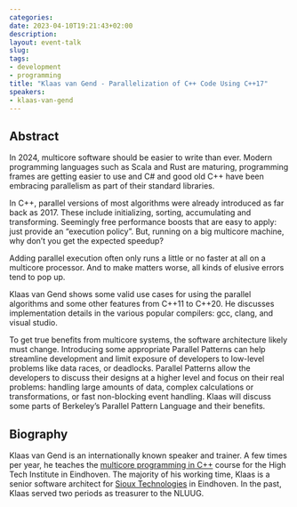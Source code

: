 ```yaml
---
categories:
date: 2023-04-10T19:21:43+02:00
description:
layout: event-talk
slug:
tags:
- development
- programming
title: "Klaas van Gend - Parallelization of C++ Code Using C++17"
speakers:
- klaas-van-gend
---
```


## Abstract

In 2024, multicore software should be easier to write than ever. Modern programming languages such as Scala and Rust are maturing, programming frames are getting easier to use and C# and good old 
C++ have been embracing parallelism as part of their standard libraries.

In C++, parallel versions of most algorithms were already introduced as far back as 2017. These include initializing, sorting, accumulating and transforming. Seemingly free performance boosts that are easy to apply: just provide an “execution policy”. But, running on a big multicore machine, why don’t you get the expected speedup?

Adding parallel execution often only runs a little or no faster at all on a multicore processor. And to make matters worse, all kinds of elusive errors tend to pop up.

Klaas van Gend shows some valid use cases for using the parallel algorithms and some other features from C++11 to C++20. He discusses implementation details in the various popular compilers: gcc, clang, and visual studio.

To get true benefits from multicore systems, the software architecture likely must change. Introducing some appropriate Parallel Patterns can help streamline development and limit exposure of developers to low-level problems like data races, or deadlocks. Parallel Patterns allow the developers to discuss their designs at a higher level and focus on their real problems: handling large amounts of data, complex calculations or transformations, or fast non-blocking event handling.
Klaas will discuss some parts of Berkeley’s Parallel Pattern Language and their benefits.

## Biography

Klaas van Gend is an internationally known speaker and trainer.
A few times per year, he teaches the [multicore programming in C++](https://www.hightechinstitute.nl/courses/multicore-programming-in-c-training/?utm_source=ESEKongress-MULT1&utm_medium=ESEKongress-MULT1&utm_campaign=ESEKongress-MULT1&utm_id=ESEKongress-MULT1) course for the High Tech Institute in Eindhoven.
The majority of his working time, Klaas is a senior software architect for [Sioux Technologies](https://sioux.eu/) in Eindhoven.
In the past, Klaas served two periods as treasurer to the NLUUG.
